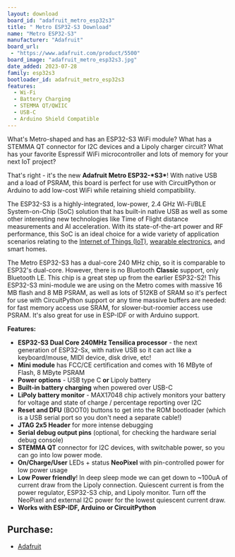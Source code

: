 ```yaml
---
layout: download
board_id: "adafruit_metro_esp32s3"
title: " Metro ESP32-S3 Download"
name: "Metro ESP32-S3"
manufacturer: "Adafruit"
board_url:
 - "https://www.adafruit.com/product/5500"
board_image: "adafruit_metro_esp32s3.jpg"
date_added: 2023-07-28
family: esp32s3
bootloader_id: adafruit_metro_esp32s3
features:
  - Wi-Fi
  - Battery Charging
  - STEMMA QT/QWIIC
  - USB-C
  - Arduino Shield Compatible
---
```


What's Metro-shaped and has an ESP32-S3 WiFi module? What has a STEMMA QT connector for I2C devices and a Lipoly charger circuit? What has your favorite Espressif WiFi microcontroller and lots of memory for your next IoT project?

That's right - it's the new **Adafruit Metro ESP32-\*S3\***! With native USB and a load of PSRAM, this board is perfect for use with CircuitPython or Arduino to add low-cost WiFi while retaining shield compatibility.

The ESP32-S3 is a highly-integrated, low-power, 2.4 GHz Wi-Fi/BLE System-on-Chip (SoC) solution that has built-in native USB as well as some other interesting new technologies like Time of Flight distance measurements and AI acceleration. With its state-of-the-art power and RF performance, this SoC is an ideal choice for a wide variety of application scenarios relating to the [Internet of Things (IoT)](https://www.adafruit.com/category/342), [wearable electronics](https://www.adafruit.com/category/65), and smart homes.

The Metro ESP32-S3 has a dual-core 240 MHz chip, so it is comparable to ESP32's dual-core. However, there is no Bluetooth **Classic** support, only Bluetooth LE. This chip is a great step up from the earlier ESP32-S2! This ESP32-S3 mini-module we are using on the Metro comes with massive 16 MB flash and 8 MB PSRAM, as well as lots of 512KB of SRAM so it's perfect for use with CircuitPython support or any time massive buffers are needed: for fast memory access use SRAM, for slower-but-roomier access use PSRAM. It's also great for use in ESP-IDF or with Arduino support.

**Features:**

- **ESP32-S3 Dual Core 240MHz Tensilica processor** - the next generation of ESP32-Sx, with native USB so it can act like a keyboard/mouse, MIDI device, disk drive, etc!
- **Mini module** has FCC/CE certification and comes with 16 MByte of Flash, 8 MByte PSRAM
- **Power options** - USB type C **or** Lipoly battery
- **Built-in battery charging** when powered over USB-C
- **LiPoly battery monitor** - MAX17048 chip actively monitors your battery for voltage and state of charge / percentage reporting over I2C
- **Reset and DFU** (BOOT0) buttons to get into the ROM bootloader (which is a USB serial port so you don't need a separate cable!)
- **JTAG 2x5 Header** for more intense debugging
- **Serial debug output pins** (optional, for checking the hardware serial debug console)
- **STEMMA QT** connector for I2C devices, with switchable power, so you can go into low power mode.
- **On/Charge/User** LEDs + status **NeoPixel** with pin-controlled power for low power usage
- **Low Power friendly**! In deep sleep mode we can get down to ~100uA of current draw from the Lipoly connection. Quiescent current is from the power regulator, ESP32-S3 chip, and Lipoly monitor. Turn off the NeoPixel and external I2C power for the lowest quiescent current draw.
- **Works with ESP-IDF, Arduino** **or CircuitPython**

## Purchase:

* [Adafruit](https://www.adafruit.com/product/5500)
